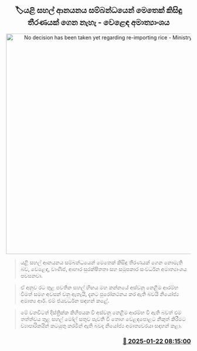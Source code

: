 <p align='center'><b><h2 align='center' title='No decision has been taken yet regarding re-importing rice - Ministry of Trade'>🏷යළි සහල් ආනයනය සම්බන්ධයෙන් මෙතෙක් කිසිඳු තීරණයක් ගෙන නැහැ - වෙළෙඳ අමාත්‍යාංශය</h2></b></p>
<p align='center'><img src='https://helakuru.sgp1.cdn.digitaloceanspaces.com/esana/images/lib/ricenew[1].jpg' width='600' alt='No decision has been taken yet regarding re-importing rice - Ministry of Trade'></p>

> යළි සහල් ආනයනය සම්බන්ධයෙන් මෙතෙක් කිසිඳු තීරණයක් ගෙන නොමැති බව, වෙළෙඳ, වාණිජ, ආහාර සුරක්ෂිතතා සහ සමූපකාර සංවර්ධන අමාත්‍යාංශය පවසනවා.

> ඒ අනුව රට තුළ පවතින සහල් හිඟය මහ කන්නයේ අස්වනු නෙළීම ආරම්භ වීමත් සමග අවසන් වනු ඇතැයි, දැනට පුරෝකථනය කර ඇති බවයි නියෝජ්‍ය අමාත්‍ය ආර්. එම් ජයවර්ධන සඳහන් කළේ.

> මේ වනවිටත් දිස්ත්‍රික්ක කිහිපයක වී අස්වනු නෙළීම ආරම්භ වී ඇති බවත් එම තත්ත්වය තුළ සහල් මෝල් සතුව පැවති වී තොග වෙළඳපොළට නිකුත් කිරීමට ව්‍යාපාරිකයින් කටයුතු කරමින් ඇති බවද නියෝජ්‍ය අමාත්‍යවරයා සඳහන් කළා.



<h3 align='right'><a href='https://www.helakuru.lk/esana/p/106777/'>📅 2025-01-22 08:15:00</a></h3>

